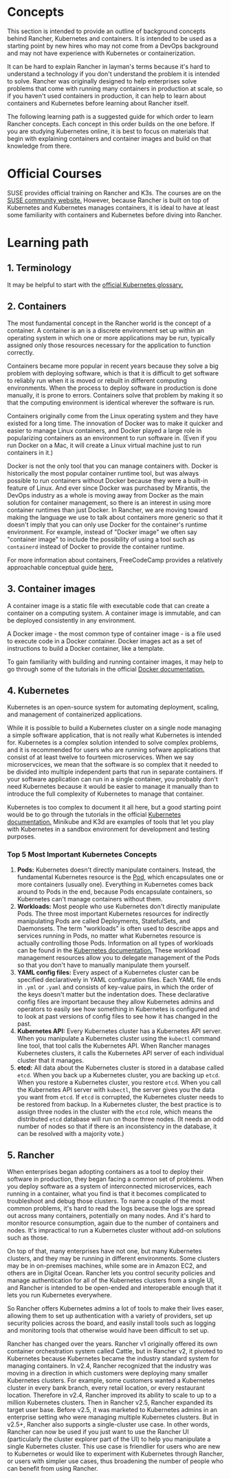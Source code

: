 # Concepts

This section is intended to provide an outline of background concepts behind Rancher, Kubernetes and containers. It is intended to be used as a starting point by new hires who may not come from a DevOps background and may not have experience with Kubernetes or containerization.

It can be hard to explain Rancher in layman's terms because it's hard to understand a technology if you don't understand the problem it is intended to solve. Rancher was originally designed to help enterprises solve problems that come with running many containers in production at scale, so if you haven't used containers in production, it can help to learn about containers and Kubernetes before learning about Rancher itself.

The following learning path is a suggested guide for which order to learn Rancher concepts. Each concept in this order builds on the one before. If you are studying Kubernetes online, it is best to focus on materials that begin with explaining containers and container images and build on that knowledge from there.

# Official Courses

SUSE provides official training on Rancher and K3s. The courses are on the [SUSE community website.](https://community.suse.com/all-courses) However, because Rancher is built on top of Kubernetes and Kubernetes manages containers, it is ideal to have at least some familiarity with containers and Kubernetes before diving into Rancher.

# Learning path

## 1. Terminology

It may be helpful to start with the [official Kubernetes glossary.](https://kubernetes.io/docs/reference/glossary/?fundamental=true)

## 2. Containers

The most fundamental concept in the Rancher world is the concept of a container. A container is an is a discrete environment set up within an operating system in which one or more applications may be run, typically assigned only those resources necessary for the application to function correctly.

Containers became more popular in recent years because they solve a big problem with deploying software, which is that it is difficult to get software to reliably run when it is moved or rebuilt in different computing environments. When the process to deploy software in production is done manually, it is prone to errors. Containers solve that problem by making it so that the computing environment is identical wherever the software is run.

Containers originally come from the Linux operating system and they have existed for a long time. The innovation of Docker was to make it quicker and easier to manage Linux containers, and Docker played a large role in popularizing containers as an environment to run software in. (Even if you run Docker on a Mac, it will create a Linux virtual machine just to run containers in it.)

Docker is not the only tool that you can manage containers with. Docker is historically the most popular container runtime tool, but was always possible to run containers without Docker because they were a built-in feature of Linux. And ever since Docker was purchased by Mirantis, the DevOps industry as a whole is moving away from Docker as the main solution for container management, so there is an interest in using more container runtimes than just Docker. In Rancher, we are moving toward making the language we use to talk about containers more generic so that it doesn't imply that you can only use Docker for the container's runtime environment. For example, instead of "Docker image" we often say "container image" to include the possibility of using a tool such as `containerd` instead of Docker to provide the container runtime.

For more information about containers, FreeCodeCamp provides a relatively approachable conceptual guide [here.](https://www.freecodecamp.org/news/a-beginner-friendly-introduction-to-containers-vms-and-docker-79a9e3e119b/)

## 3. Container images 

A container image is a static file with executable code that can create a container on a computing system. A container image is immutable, and can be deployed consistently in any environment.

A Docker image - the most common type of container image - is a file used to execute code in a Docker container. Docker images act as a set of instructions to build a Docker container, like a template.

To gain familiarity with building and running container images, it may help to go through some of the tutorials in the official [Docker documentation.](https://docs.docker.com/get-started/)

## 4. Kubernetes

Kubernetes is an open-source system for automating deployment, scaling, and management of containerized applications.

While it is possible to build a Kubernetes cluster on a single node managing a simple software application, that is not really what Kubernetes is intended for. Kubernetes is a complex solution intended to solve complex problems, and it is recommended for users who are running sofware applications that consist of at least twelve to fourteen microservices. When we say microservcices, we mean that the software is so complex that it needed to be divided into multiple independent parts that run in separate containers. If your software application can run in a single container, you probably don't need Kubernetes because it would be easier to manage it manually than to introduce the full complexity of Kubernetes to manage that container.

Kubernetes is too complex to document it all here, but a good starting point would be to go through the tutorials in the official [Kubernetes documentation.](https://kubernetes.io/docs/tutorials/) Minikube and K3d are examples of tools that let you play with Kubernetes in a sandbox environment for development and testing purposes.

### Top 5 Most Important Kubernetes Concepts

1. **Pods:** Kubernetes doesn't directly manipulate containers. Instead, the fundamental Kubernetes resource is the [Pod,](https://kubernetes.io/docs/concepts/workloads/pods/) which encapsulates one or more containers (usually one). Everything in Kubernetes comes back around to Pods in the end, because Pods encapsulate containers, so Kubernetes can't manage containers without them.
2. **Workloads:** Most people who use Kubernetes don't directly manipulate Pods. The three most important Kubernetes resources for indirectly manipulating Pods are called Deployments, StatefulSets, and Daemonsets. The term "workloads" is often used to describe apps and services running in Pods, no matter what Kubernetes resource is actually controlling those Pods. Information on all types of workloads can be found in the [Kubernetes documentation.](https://kubernetes.io/docs/concepts/workloads/) These workload management resources allow you to delegate management of the Pods so that you don't have to manually manipulate them yourself.
3. **YAML config files:** Every aspect of a Kubernetes cluster can be specified declaratively in YAML configuration files. Each YAML file ends in `.yml` or `.yaml` and consists of key-value pairs, in which the order of the keys doesn't matter but the indentation does. These declarative config files are important because they allow Kubernetes admins and operators to easily see how something in Kubernetes is configured and to look at past versions of config files to see how it has changed in the past.
4. **Kubernetes API:** Every Kubernetes cluster has a Kubernetes API server. When you manipulate a Kubernetes cluster using the `kubectl` command line tool, that tool calls the Kubernetes API. When Rancher manages Kubernetes clusters, it calls the Kubernetes API server of each individual cluster that it manages.
5. **etcd:** All data about the Kubernetes cluster is stored in a database called `etcd`. When you back up a Kubernetes cluster, you are backing up `etcd`. When you restore a Kubernetes cluster, you restore `etcd`. When you call the Kubernetes API server with `kubectl`, the server gives you the data you want from `etcd`. If `etcd` is corrupted, the Kubernetes cluster needs to be restored from backup. In a Kubernetes cluster, the best practice is to assign three nodes in the cluster with the `etcd` role, which means the distributed `etcd` database will run on those three nodes. (It needs an odd number of nodes so that if there is an inconsistency in the database, it can be resolved with a majority vote.)

## 5. Rancher

When enterprises began adopting containers as a tool to deploy their software in production, they began facing a common set of problems. When you deploy software as a system of interconnected microservices, each running in a container, what you find is that it becomes complicated to troubleshoot and debug those clusters. To name a couple of the most common problems, it's hard to read the logs because the logs are spread out across many containers, potentially on many nodes. And it's hard to monitor resource consumption, again due to the number of containers and nodes. It's impractical to run a Kubernetes cluster without add-on solutions such as those.

On top of that, many enterprises have not one, but many Kubernetes clusters, and they may be running in different environments. Some clusters may be in on-premises machines, while some are in Amazon EC2, and others are in Digital Ocean. Rancher lets you control security policies and manage authentication for all of the Kubernetes clusters from a single UI, and Rancher is intended to be open-ended and interoperable enough that it lets you run Kubernetes everywhere.

So Rancher offers Kubernetes admins a lot of tools to make their lives easer, allowing them to set up authentication with a variety of providers, set up security policies across the board, and easily install tools such as logging and monitoring tools that otherwise would have been difficult to set up.

Rancher has changed over the years. Rancher v1 originally offered its own container orchestration system called Cattle, but in Rancher v2, it pivoted to Kubernetes because Kubernetes became the industry standard system for managing containers. In v2.4, Rancher recognized that the industry was moving in a direction in which customers were deploying many smaller Kubernetes clusters. For example, some customers wanted a Kubernetes cluster in every bank branch, every retail location, or every restaurant location. Therefore in v2.4, Rancher improved its ability to scale to up to a million Kubernetes clusters. Then in Rancher v2.5, Rancher expanded its target user base. Before v2.5, it was marketed to Kubernetes admins in an enterprise setting who were managing multiple Kubernetes clusters. But in v2.5+, Rancher also supports a single-cluster use case. In other words, Rancher can now be used if you just want to use the Rancher UI (particularly the cluster explorer part of the UI) to help you manipulate a single Kubernetes cluster. This use case is friendlier for users who are new to Kubernetes or would like to experiment with Kubernetes through Rancher, or users with simpler use cases, thus broadening the number of people who can benefit from using Rancher.